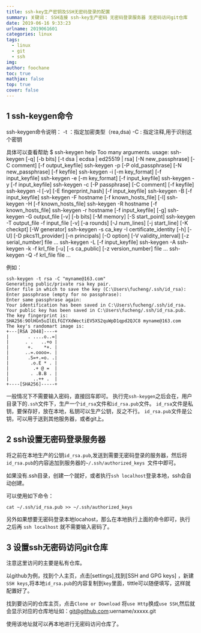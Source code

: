 ```yaml
---
title: ssh-key生产密钥及SSH无密码登录的配置
summary: 关键词： SSH连接 ssh-key生产密码 无密码登录服务器 无密码访问git仓库
date: 2019-06-16 9:33:23
urlname: 2019061601
categories: linux
tags:
  - linux
  - git
  - ssh
img: 
author: foochane
toc: true
mathjax: false
top: true
cover: false
---
```


<!-- 
文章作者：[foochane](https://foochane.cn/) 

原文链接：[https://foochane.cn/article/2019061601.html](https://foochane.cn/article/2019061601.html)  
-->




## 1 ssh-keygen命令
ssh-keygen命令说明：
-t ：指定加密类型（rea,dsa)
-C : 指定注释,用于识别这个密钥



具体可以查看帮助
$ ssh-keygen help
Too many arguments.
usage: ssh-keygen [-q] [-b bits] [-t dsa | ecdsa | ed25519 | rsa]
                  [-N new_passphrase] [-C comment] [-f output_keyfile]
       ssh-keygen -p [-P old_passphrase] [-N new_passphrase] [-f keyfile]
       ssh-keygen -i [-m key_format] [-f input_keyfile]
       ssh-keygen -e [-m key_format] [-f input_keyfile]
       ssh-keygen -y [-f input_keyfile]
       ssh-keygen -c [-P passphrase] [-C comment] [-f keyfile]
       ssh-keygen -l [-v] [-E fingerprint_hash] [-f input_keyfile]
       ssh-keygen -B [-f input_keyfile]
       ssh-keygen -F hostname [-f known_hosts_file] [-l]
       ssh-keygen -H [-f known_hosts_file]
       ssh-keygen -R hostname [-f known_hosts_file]
       ssh-keygen -r hostname [-f input_keyfile] [-g]
       ssh-keygen -G output_file [-v] [-b bits] [-M memory] [-S start_point]
       ssh-keygen -T output_file -f input_file [-v] [-a rounds] [-J num_lines]
                  [-j start_line] [-K checkpt] [-W generator]
       ssh-keygen -s ca_key -I certificate_identity [-h] [-U]
                  [-D pkcs11_provider] [-n principals] [-O option]
                  [-V validity_interval] [-z serial_number] file ...
       ssh-keygen -L [-f input_keyfile]
       ssh-keygen -A
       ssh-keygen -k -f krl_file [-u] [-s ca_public] [-z version_number]
                  file ...
       ssh-keygen -Q -f krl_file file ...
	   

例如：
```
ssh-keygen -t rsa -C "myname@163.com"
Generating public/private rsa key pair.
Enter file in which to save the key (C:\Users\fucheng/.ssh/id_rsa):
Enter passphrase (empty for no passphrase):
Enter same passphrase again:
Your identification has been saved in C:\Users\fucheng/.ssh/id_rsa.
Your public key has been saved in C:\Users\fucheng/.ssh/id_rsa.pub.
The key fingerprint is:
SHA256:9OlHGn5uIlELfGIYXdWectiEV5XS2quWpD1qpd2QJC8 myname@163.com
The key's randomart image is:
+---[RSA 2048]----+
|       . ....o..=|
|      . .   ..+o |
|       +.    *+. |
|      ..=.oooo=. |
|       .S=+.=o. .|
|        .o.E * . |
|         .+ @ =  |
|        . .B.B . |
|         ..++ .  |
+----[SHA256]-----+
```
一般情况下不需要输入密码，直接回车即可。
执行完`ssh-keygen`之后会在，用户目录下的`.ssh`文件下，生产一个`id_rsa`文件和`id_rsa.pub`文件。
`id_rsa`文件是私钥，要保存好，放在本地，私钥可以生产公钥，反之不行。
`id_rsa.pub`文件是公钥，可以用于送到其他服务器，或者git上。
	   
## 2 ssh设置无密码登录服务器

将之前在本地生产的公钥`id_rsa.pub`,发送到需要无密码登录的服务器，然后将`id_rsa.pub`的内容追加到服务器的`~/.ssh/authorized_keys `文件中即可。

如果没有.ssh目录，创建一个就好，或者执行`ssh localhost`登录本地，ssh会自动创建。

可以使用如下命令：
```
cat ~/.ssh/id_rsa.pub >> ~/.ssh/authorized_keys 
```

另外如果想要无密码登录本地locahost，那么在本地执行上面的命令即可，执行之后再 `ssh localhost` 就不需要输入密码了。


## 3 设置ssh无密码访问git仓库

注意这里访问的主要是私有仓库。

以github为例，找到个人主页，点击[settings],找到[SSH and GPG keys] ，新建`SSH keys`,将本地`id_rsa.pub`的内容复制到`key`里面，tittle可以随便填写，这样就配置好了。

找到要访问的仓库主页，点击`Clone or Download` 将`use Http`换成`use SSH`,然后就会显示对应的仓库地址如：git@github.com:uername/xxxxx.git

使用该地址就可以再本地进行无密码访问仓库了。


